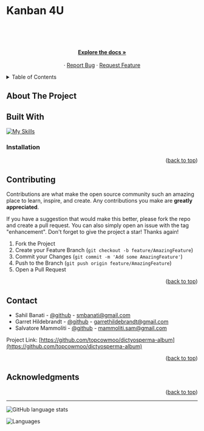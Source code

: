 # Kanban 4U



<a name="readme-top"></a>

<br />
<div align="center">
  <!-- <a href="https://github.com/topcowmoo/dictyosperma-album">
    <img src="./client/src/assets/baketomo-logo.svg" alt="Logo">
  </a> -->

<!-- <h3 align="center"><a href="https://baketomo.onrender.com/">Ba</a></h3> -->

  <p align="center">

<!-- Summon your courage, gather your monsters and enter the Bakétomo Dungeon to acquire even more monsters for your closet! -->

<br />
<br />
<a href="https://github.com/topcowmoo/dictyosperma-album"><strong>Explore the docs »</strong></a>
<br />
<br />
<!-- <a href="https://baketomo.onrender.com/">Deployed App on Render</a> -->
·
<a href="https://github.com/topcowmoo/dictyosperma-album/issues">Report Bug</a>
·
<a href="https://github.com/topcowmoo/dictyosperma-album/issues">Request Feature</a>

<!-- <a href="https://docs.google.com/document/d/1rHQ_tM3kYNMB6qDTxue6-6NvB7A_TC0nRu216h9Ysxk/edit">Proposal</a> -->

</p>
</div>

<!-- TABLE OF CONTENTS -->

<details>
  <summary>Table of Contents</summary>
  <ol>
    <li>
      <a href="#about-the-project">About The Project</a>
      <ul>
        <li><a href="#built-with">Built With</a></li>
      </ul>
    </li>
    <li><a href="#installation">Installation</a></li>
    <li>
      <a href="#contributing">Contributing</a>
    </li>
    <li>
      <a href="#contact">Contact</a>
    </li>
    <li>
      <a href="#acknowledgments">Acknowledgments</a>
    </li>
  </ol>
</details>

<!-- ABOUT THE PROJECT -->

## About The Project

<!-- A multi page MERN application with the client side deployed on Render and the server side deployed on MongoDB Atlas. This application uses MongoDB with Mongoose and GraphQL Apollo Server. Forms are handled by Formik and images are hosted on AWS S3 bucket.

Login Page:

![image](https://github.com/topcowmoo/futuristic-wound/assets/149528212/8adabc44-3234-4d6f-a88d-38d02bdc85eb)

Signup Page:

![image](https://github.com/topcowmoo/futuristic-wound/assets/149528212/39535e27-b477-49c0-b22e-381edf0522e9)

### Strategic Approach To Development

Development team whiteboarded solutions before coding. This helped us understand how to create the features:

![image](https://github.com/topcowmoo/futuristic-wound/assets/149528212/86489264-d4c1-4640-973b-1c1acd27ddc7)

![image](https://github.com/topcowmoo/futuristic-wound/assets/149528212/e5d98a4c-eaa9-4b94-ba2d-d2f29ae1e0be)

### Stripe Implementation

Successful purchases of Monster packs through Stripe:

![image](https://github.com/topcowmoo/futuristic-wound/assets/149528212/7d0481f4-3475-42cd-adc1-b6ba140e507e) -->

<!-- BUILT WITH -->

## Built With

[![My Skills](https://simpleskill.icons.workers.dev/svg?i=nodedotjs,express,javascript,react,vite,graphql,apollographql,tailwindcss,mongodb,mongoose,=50)](#)


### Installation

<!-- 1. Clone the repo to your local machince
   ```sh
   git clone https://github.com/topcowmoo/futuristic-wound
   ```
2. Install server and client dependencies
   ```sh
   npm install
   ```
3. Run the development environment
   ```sh
   npm run devlop
   ```
4. Build for production
   ```sh
   npm run build
   ```
5. Signup and play! -->

<p align="right">(<a href="#readme-top">back to top</a>)</p>

<!-- CONTRIBUTING -->

## Contributing

Contributions are what make the open source community such an amazing place to learn, inspire, and create. Any contributions you make are **greatly appreciated**.

If you have a suggestion that would make this better, please fork the repo and create a pull request. You can also simply open an issue with the tag "enhancement".
Don't forget to give the project a star! Thanks again!

1. Fork the Project
2. Create your Feature Branch (`git checkout -b feature/AmazingFeature`)
3. Commit your Changes (`git commit -m 'Add some AmazingFeature'`)
4. Push to the Branch (`git push origin feature/AmazingFeature`)
5. Open a Pull Request

<p align="right">(<a href="#readme-top">back to top</a>)</p>

<!-- CONTACT -->

## Contact

- Sahil Banati - [@github](https://github.com/sbanati) - smbanati@gmail.com
- Garret Hildebrandt - [@github](https://github.com/garrethil) - garrethildebrandt@gmail.com
- Salvatore Mammoliti - [@github](https://github.com/topcowmoo) - mammoliti.sam@gmail.com

<!-- Deployed Link: [https://baketomo.onrender.com/](https://baketomo.onrender.com/) -->

Project Link: [https://github.com/topcowmoo/dictyosperma-album](https://github.com/topcowmoo/dictyosperma-album)

<p align="right">(<a href="#readme-top">back to top</a>)</p>

<!-- ACKNOWLEDGMENTS -->

## Acknowledgments

<!-- - Sahil Banati - [@github](https://github.com/sbanati)
- Garret Hildebrandt - [@github](https://github.com/garrethil)
- Salvatore Mammoliti - [@github](https://github.com/topcowmoo)
- ChatGPT - [@OpenAI Chat](https://chat.openai.com/)
- Markdown Badges - [@Markdown Badges](https://ileriayo.github.io/markdown-badges/#usage) -->

<p align="right">(<a href="#readme-top">back to top</a>)</p>

---

![GitHub language stats](https://img.shields.io/github/languages/top/topcowmoo/dictyosperma-album)

![Languages](https://img.shields.io/github/languages/count/topcowmoo/dictyosperma-album)
